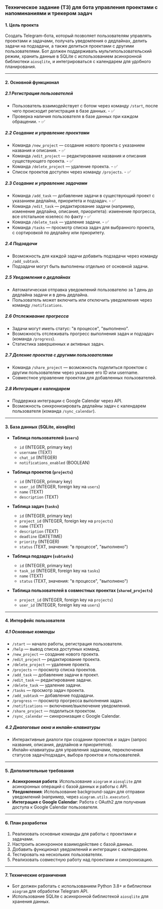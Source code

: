 ### Техническое задание (ТЗ) для бота управления проектами с напоминаниями и трекером задач

#### 1. **Цель проекта**
Создать Telegram-бота, который позволяет пользователям управлять проектами и задачами, получать уведомления о дедлайнах, делить задачи на подзадачи, а также делиться проектами с другими пользователями. Бот должен поддерживать мультипользовательский режим, хранить данные в SQLite с использованием асинхронной библиотеки `aiosqlite`, и интегрироваться с календарем для удобного планирования.

---

#### 2. **Основной функционал**

##### 2.1 **Регистрация пользователей**
- Пользователь взаимодействует с ботом через команду `/start`, после чего происходит регистрация в базе данных. - ✅
- Проверка наличия пользователя в базе данных при каждом обращении. - ✅
  
##### 2.2 **Создание и управление проектами**
- Команда `/new_project` — создание нового проекта с указанием названия и описания. - ✅
- Команда `/edit_project` — редактирование названия и описания существующего проекта. - ✅
- Команда `/delete_project` — удаление проекта. - ✅
- Список проектов доступен через команду `/projects`. - ✅

##### 2.3 **Создание и управление задачами**
- Команда `/add_task` — добавление задачи в существующий проект с указанием дедлайна, приоритета и подзадач. - ✅
- Команда `/edit_task` — редактирование задачи (например, изменение дедлайна, описания, приоритета): изменение прогресса, все отстальное юзелесс по факту - ✅
- Команда `/delete_task` — удаление задачи. - ✅
- Команда `/tasks` — просмотр списка задач для выбранного проекта, с сортировкой по дедлайну или приоритету.

##### 2.4 **Подзадачи**
- Возможность для каждой задачи добавить подзадачи через команду `/add_subtask`.
- Подзадачи могут быть выполнены отдельно от основной задачи.

##### 2.5 **Уведомления о дедлайнах**
- Автоматическая отправка уведомлений пользователю за 1 день до дедлайна задачи и в день дедлайна.
- Пользователь может включить или отключить уведомления через команду `/notifications`.

##### 2.6 **Отслеживание прогресса**
- Задачи могут иметь статус: "в процессе", "выполнено".
- Возможность отслеживать прогресс выполнения задач и подзадач (команда `/progress`).
- Статистика завершенных и активных задач.

##### 2.7 **Деление проектов с другими пользователями**
- Команда `/share_project` — возможность поделиться проектом с другим пользователем через указание его ID или username.
- Совместное управление проектом для добавленных пользователей.

##### 2.8 **Интеграция с календарем**
- Поддержка интеграции с Google Calendar через API.
- Возможность синхронизировать дедлайны задач с календарем пользователя (команда `/sync_calendar`).
  
---

#### 3. **База данных (SQLite, aiosqlite)**
- **Таблица пользователей (`users`)**
  - `id` (INTEGER, primary key)
  - `username` (TEXT)
  - `chat_id` (INTEGER)
  - `notifications_enabled` (BOOLEAN)
  
- **Таблица проектов (`projects`)**
  - `id` (INTEGER, primary key)
  - `user_id` (INTEGER, foreign key на `users`)
  - `name` (TEXT)
  - `description` (TEXT)
  
- **Таблица задач (`tasks`)**
  - `id` (INTEGER, primary key)
  - `project_id` (INTEGER, foreign key на `projects`)
  - `name` (TEXT)
  - `description` (TEXT)
  - `deadline` (DATETIME)
  - `priority` (INTEGER)
  - `status` (TEXT, значения: "в процессе", "выполнено")
  
- **Таблица подзадач (`subtasks`)**
  - `id` (INTEGER, primary key)
  - `task_id` (INTEGER, foreign key на `tasks`)
  - `name` (TEXT)
  - `status` (TEXT, значения: "в процессе", "выполнено")

- **Таблица пользователей в совместных проектах (`shared_projects`)**
  - `project_id` (INTEGER, foreign key на `projects`)
  - `user_id` (INTEGER, foreign key на `users`)

---

#### 4. **Интерфейс пользователя**

##### 4.1 **Основные команды**
- `/start` — начало работы, регистрация пользователя.
- `/help` — вывод списка доступных команд.
- `/new_project` — создание нового проекта.
- `/edit_project` — редактирование проекта.
- `/delete_project` — удаление проекта.
- `/projects` — просмотр списка проектов.
- `/add_task` — добавление задачи в проект.
- `/edit_task` — редактирование задачи.
- `/delete_task` — удаление задачи.
- `/tasks` — просмотр задач проекта.
- `/add_subtask` — добавление подзадачи.
- `/progress` — просмотр прогресса выполнения задач.
- `/notifications` — включение/выключение уведомлений.
- `/share_project` — поделиться проектом.
- `/sync_calendar` — синхронизация с Google Calendar.

##### 4.2 **Диалоговые окна и инлайн-клавиатуры**
- Интерактивные диалоги при создании проектов и задач (запрос названия, описания, дедлайнов и приоритетов).
- Инлайн-клавиатуры для управления задачами, переключения статусов задач/подзадач, выбора проектов и пользователей.

---

#### 5. **Дополнительные требования**
- **Асинхронная работа**: Использование `aiogram` и `aiosqlite` для асинхронных операций с базой данных и работы с API.
- **Уведомления**: Использование background-задач для отправки уведомлений (например, через `aiogram.utils.executor`).
- **Интеграция с Google Calendar**: Работа с OAuth2 для получения доступа к Google Calendar пользователя.

---

#### 6. **План разработки**
1. Реализовать основные команды для работы с проектами и задачами.
2. Настроить асинхронное взаимодействие с базой данных.
3. Добавить функционал уведомлений и интеграции с календарем.
4. Тестировать на нескольких пользователях.
5. Реализовать совместную работу над проектами и синхронизацию.

---

#### 7. **Технические ограничения**
- Бот должен работать с использованием Python 3.8+ и библиотеки `aiogram` для обработки Telegram API.
- Использование SQLite с асинхронной библиотекой `aiosqlite` для хранения данных.
